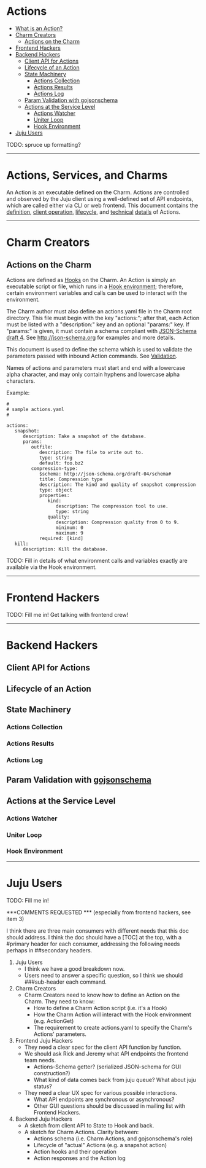 # Actions

 - [What is an Action?](#actions-services-and-charms)
 - [Charm Creators](#charm-creators)
   - [Actions on the Charm](#actions-on-the-charm)
 - [Frontend Hackers](#frontend-hackers)
 - [Backend Hackers](#backend-hackers)
   - [Client API for Actions](#client-api-for-actions)
   - [Lifecycle of an Action](#lifecycle-of-an-action)
   - [State Machinery](#state-machinery)
     * [Actions Collection](#actions-collection)
     * [Actions Results](#actions-results)
     * [Actions Log](#actions-log)
   - [Param Validation with gojsonschema](#param-validation-with-gojsonschema)
   - [Actions at the Service Level](#actions-at-the-service-level)
     * [Actions Watcher](#actions-watcher)
     * [Uniter Loop](#uniter-loop)
     * [Hook Environment](#hook-environment)
 - [Juju Users](#juju-users)

TODO: spruce up formatting?

---

# Actions, Services, and Charms

An Action is an executable defined on the Charm.  Actions are controlled 
and observed by the Juju client using a well-defined set of API endpoints,
which are called either via CLI or web frontend.  This document contains the
[definition](#actions-services-and-charms), [client operation](#client-api-for-actions), [lifecycle](#lifecycle-of-an-action), and [technical](#state-machinery) [details](#actions-at-the-service-level) of Actions.

---

# Charm Creators

## Actions on the Charm

Actions are defined as [Hooks](charms-in-action.md#hooks) on the Charm.  An Action is simply an executable
script or file, which runs in a [Hook environment](charms-in-action.md#execution-environment); therefore, certain
environment variables and calls can be used to interact with the environment.

The Charm author must also define an actions.yaml file in the Charm root
directory.  This file must begin with the key "actions:"; after that, each
Action must be listed with a "description:" key and an optional "params:"
key.  If "params:" is given, it must contain a schema compliant with
[JSON-Schema draft 4](http://json-schema.org/latest/json-schema-core.html).
See http://json-schema.org for examples and more details.

This document is used to define the schema which is used to validate the
parameters passed with inbound Action commands.  See [Validation](#param-validation-with-gojsonschema).

Names of actions and parameters must start and end with a lowercase alpha
character, and may only contain hyphens and lowercase alpha characters.

Example:

```
#
# sample actions.yaml
#

actions: 
   snapshot:
      description: Take a snapshot of the database.
      params:
         outfile:
            description: The file to write out to.
            type: string
            default: foo.bz2
         compression-type:
            $schema: http://json-schema.org/draft-04/schema#
            title: Compression type
            description: The kind and quality of snapshot compression
            type: object
            properties:
               kind:
                  description: The compression tool to use.
                  type: string
               quality:
                  description: Compression quality from 0 to 9.
                  minimum: 0
                  maximum: 9
            required: [kind]
   kill:
      description: Kill the database.
```

TODO: Fill in details of what environment calls and variables exactly are
available via the Hook environment.

--- 

# Frontend Hackers

TODO: Fill me in!  Get talking with frontend crew!

---

# Backend Hackers

## Client API for Actions

## Lifecycle of an Action

## State Machinery

### Actions Collection

### Actions Results

### Actions Log

## Param Validation with [gojsonschema](http://github.com/binary132/gojsonschema)

## Actions at the Service Level 

### Actions Watcher

### Uniter Loop

### Hook Environment

---

# Juju Users

TODO: Fill me in!


***COMMENTS REQUESTED *** (especially from frontend hackers, see item 3)

I think there are three main consumers with different needs that this doc should address.  I think the doc should have a [TOC] at the top, with a #primary header for each consumer, addressing the following needs perhaps in ##secondary headers.

1. Juju Users
    - I think we have a good breakdown now.
    - Users need to answer a specific question, so I think we should ###sub-header each command.
2. Charm Creators
    - Charm Creators need to know how to define an Action on the Charm.  They need to know:
        * How to define a Charm Action script (i.e. it's a Hook)
        * How the Charm Action will interact with the Hook environment (e.g. ActionGet)
        * The requirement to create actions.yaml to specify the Charm's Actions' parameters.
3. Frontend Juju Hackers
    - They need a clear spec for the client API function by function.
    - We should ask Rick and Jeremy what API endpoints the frontend team needs.
        * Actions-Schema getter?  (serialized JSON-schema for GUI construction?)
        * What kind of data comes back from juju queue?  What about juju status?
    - They need a clear UX spec for various possible interactions.
        * What API endpoints are synchronous or asynchronous?
        * Other GUI questions should be discussed in mailing list with Frontend Hackers.
4. Backend Juju Hackers
    - A sketch from client API to State to Hook and back.
    - A sketch for Charm Actions.  Clarity between:
        * Actions schema (i.e. Charm Actions, and gojsonschema's role)
        * Lifecycle of "actual" Actions (e.g. a snapshot action)
        * Action hooks and their operation
        * Action responses and the Action log
